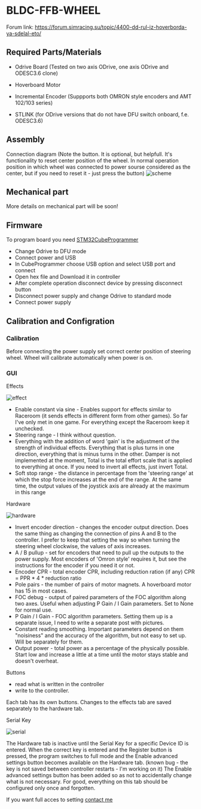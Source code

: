 # BLDC-FFB-WHEEL

Forum link:
https://forum.simracing.su/topic/4400-dd-rul-iz-hoverborda-ya-sdelal-eto/


## Required Parts/Materials

* Odrive Board (Tested on two axis ODrive, one axis ODrive and ODESC3.6 clone)
* Hoverboard Motor
* Incremental Encoder (Suppports both OMRON style encoders and AMT 102/103 series)

* STLINK (for ODrive versions that do not have DFU switch onboard, f.e. ODESC3.6)

## Assembly

Connection diagram (Note the button. It is optional, but helpfull. It's functionality to reset center position of the wheel. In normal operation position in which wheel was connected to power sourse considered as the center, but if you need to reset it - just press the button)
![scheme](screen/scheme.jpg)

## Mechanical part

More details on mechanical part will be soon!

## Firmware

To program board you need [STM32CubeProgrammer](https://www.st.com/en/development-tools/stm32cubeprog.html)
* Change Odrive to DFU mode
* Connect power and USB
* In CubeProgrammer choose USB option and select USB port and connect
* Open hex file and Download it in controller
* After complete operation disconnect device by pressing disconnect button
* Disconnect power supply and change Odrive to standard mode
* Connect power supply

## Calibration and Configration

### Calibration

Before connecting the power supply set correct center position of steering wheel. Wheel will calibrate automatically when power is on.

### GUI 

Effects

![effect](screen/guieffects.jpg)

* Enable constant via sine - Enables support for effects similar to Raceroom (it sends effects in different form from other games). So far I've only met in one game. For everything except the Raceroom keep it unchecked.
* Steering range - I think without question.
* Everything with the addition of word 'gain' is the adjustment of the strength of individual effects. Everything that is plus turns in one direction, everything that is minus turns in the other. Damper is not implemented at the moment, Total is the total effort scale that is applied to everything at once. If you need to invert all effects, just invert Total.
* Soft stop range - the distance in percentage from the 'steering range' at which the stop force increases at the end of the range. At the same time, the output values ​​​​of the joystick axis are already at the maximum in this range

Hardware

![hardware](screen/guihardware.jpg)

* Invert encoder direction - changes the encoder output direction. Does the same thing as changing the connection of pins A and B to the controller. I prefer to keep that setting the way so when turning the steering wheel clockwise, the values of axis increases.
* A / B pullup - set for encoders that need to pull up the outputs to the power supply. Most encoders of 'Omron style' requires it, but see the instructions for the encoder if you need it or not.
* Encoder CPR - total encoder CPR, including reduction ration (if any) CPR = PPR * 4 * reduction ratio
* Pole pairs - the number of pairs of motor magnets. A hoverboard motor has 15 in most cases.
* FOC debug - output of paired parameters of the FOC algorithm along two axes. Useful when adjusting P Gain / I Gain parameters. Set to None for normal use.
* P Gain / I Gain - FOC algorithm parameters. Setting them up is a separate issue, I need to write a separate post with pictures.
* Constant reading smoothing. Important parameters depend on them "noisiness" and the accuracy of the algorithm, but not easy to set up. Will be separately for them.
* Output power - total power as a percentage of the physically possible. Start low and increase a little at a time until the motor stays stable and doesn't overheat.

Buttons 
* read what is written in the controller 
* write to the controller.

Each tab has its own buttons. Changes to the effects tab are saved separately to the hardware tab.

Serial Key

![serial](screen/guiserial.jpg)

The Hardware tab is inactive until the Serial Key for a specific Device ID is entered.
When the correct key is entered and the Register button is pressed, the program switches to full mode and the Enable advanced settings button becomes available on the Hardware tab. (known bug - the key is not saved between controller restarts - I'm working on it)
The Enable advanced settings button has been added so as not to accidentally change what is not necessary. For good, everything on this tab should be configured only once and forgotten.

If you want full acces to setting [contact me](mailto:olukelo.company@gmail.com)
